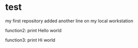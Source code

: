 # test
my first repository
added another line on my local workstation

function2:
  print Hello world

function3:
  print Hi world

